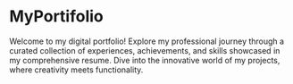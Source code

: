 # MyPortifolio
 Welcome to my digital portfolio! Explore my professional journey through a curated collection of experiences, achievements, and skills showcased in my comprehensive resume. Dive into the innovative world of my projects, where creativity meets functionality.
